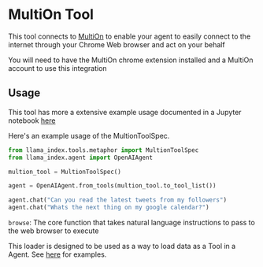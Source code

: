 # MultiOn Tool

This tool connects to [MultiOn](https://www.multion.ai/) to enable your agent to easily
connect to the internet through your Chrome Web browser and act on your behalf

You will need to have the MultiOn chrome extension installed and a MultiOn account
to use this integration

## Usage

This tool has more a extensive example usage documented in a Jupyter notebook [here](https://github.com/emptycrown/llama-hub/tree/main/llama_hub/tools/notebooks/multion.ipynb)

Here's an example usage of the MultionToolSpec.

```python
from llama_index.tools.metaphor import MultionToolSpec
from llama_index.agent import OpenAIAgent

multion_tool = MultionToolSpec()

agent = OpenAIAgent.from_tools(multion_tool.to_tool_list())

agent.chat("Can you read the latest tweets from my followers")
agent.chat("Whats the next thing on my google calendar?")
```

`browse`: The core function that takes natural language instructions to pass to the web browser to execute

This loader is designed to be used as a way to load data as a Tool in a Agent. See [here](https://github.com/emptycrown/llama-hub/tree/main) for examples.
